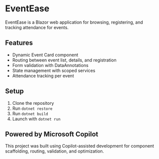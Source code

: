 # EventEase

EventEase is a Blazor web application for browsing, registering, and tracking attendance for events.

## Features
- Dynamic Event Card component
- Routing between event list, details, and registration
- Form validation with DataAnnotations
- State management with scoped services
- Attendance tracking per event

## Setup
1. Clone the repository
2. Run `dotnet restore`
3. Run `dotnet build`
4. Launch with `dotnet run`

## Powered by Microsoft Copilot
This project was built using Copilot-assisted development for component scaffolding, routing, validation, and optimization.
